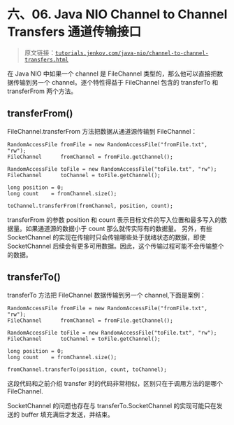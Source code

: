# 六、06\. Java NIO Channel to Channel Transfers 通道传输接口

> 原文链接：[`tutorials.jenkov.com/java-nio/channel-to-channel-transfers.html`](http://tutorials.jenkov.com/java-nio/channel-to-channel-transfers.html)

在 Java NIO 中如果一个 channel 是 FileChannel 类型的，那么他可以直接把数据传输到另一个 channel。逐个特性得益于 FileChannel 包含的 transferTo 和 transferFrom 两个方法。

## transferFrom()

FileChannel.transferFrom 方法把数据从通道源传输到 FileChannel：

```
RandomAccessFile fromFile = new RandomAccessFile("fromFile.txt", "rw");
FileChannel      fromChannel = fromFile.getChannel();

RandomAccessFile toFile = new RandomAccessFile("toFile.txt", "rw");
FileChannel      toChannel = toFile.getChannel();

long position = 0;
long count    = fromChannel.size();

toChannel.transferFrom(fromChannel, position, count);
```

transferFrom 的参数 position 和 count 表示目标文件的写入位置和最多写入的数据量。如果通道源的数据小于 count 那么就传实际有的数据量。 另外，有些 SocketChannel 的实现在传输时只会传输哪些处于就绪状态的数据，即使 SocketChannel 后续会有更多可用数据。因此，这个传输过程可能不会传输整个的数据。

## transferTo()

transferTo 方法把 FileChannel 数据传输到另一个 channel,下面是案例：

```
RandomAccessFile fromFile = new RandomAccessFile("fromFile.txt", "rw");
FileChannel      fromChannel = fromFile.getChannel();

RandomAccessFile toFile = new RandomAccessFile("toFile.txt", "rw");
FileChannel      toChannel = toFile.getChannel();

long position = 0;
long count    = fromChannel.size();

fromChannel.transferTo(position, count, toChannel);
```

这段代码和之前介绍 transfer 时的代码非常相似，区别只在于调用方法的是哪个 FileChannel.

SocketChannel 的问题也存在与 transferTo.SocketChannel 的实现可能只在发送的 buffer 填充满后才发送，并结束。